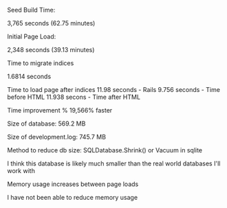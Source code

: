 Seed Build Time:

3,765 seconds (62.75 minutes)


Initial Page Load:

2,348 seconds (39.13 minutes)

Time to migrate indices

1.6814 seconds

Time to load page after indices
11.98 seconds - Rails
9.756 seconds - Time before HTML
11.938 secons - Time after HTML

Time improvement %
19,566% faster

Size of database: 569.2 MB

Size of development.log: 745.7 MB

Method to reduce db size: SQLDatabase.Shrink() or Vacuum in sqlite

I think this database is likely much smaller than the real world databases I'll work with

Memory usage increases between page loads

I have not been able to reduce memory usage

